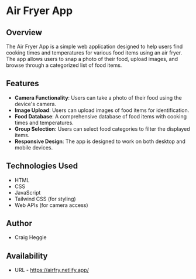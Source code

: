 # Air Fryer App

## Overview
The Air Fryer App is a simple web application designed to help users find cooking times and temperatures for various food items using an air fryer. The app allows users to snap a photo of their food, upload images, and browse through a categorized list of food items. 

## Features
- **Camera Functionality**: Users can take a photo of their food using the device's camera.
- **Image Upload**: Users can upload images of food items for identification.
- **Food Database**: A comprehensive database of food items with cooking times and temperatures.
- **Group Selection**: Users can select food categories to filter the displayed items.
- **Responsive Design**: The app is designed to work on both desktop and mobile devices.

## Technologies Used
- HTML
- CSS
- JavaScript
- Tailwind CSS (for styling)
- Web APIs (for camera access)

## Author
- Craig Heggie

## Availability
- URL - https://airfry.netlify.app/

